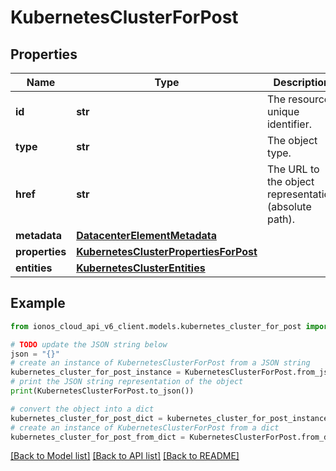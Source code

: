 # KubernetesClusterForPost


## Properties

Name | Type | Description | Notes
------------ | ------------- | ------------- | -------------
**id** | **str** | The resource unique identifier. | [optional] [readonly] 
**type** | **str** | The object type. | [optional] [readonly] 
**href** | **str** | The URL to the object representation (absolute path). | [optional] [readonly] 
**metadata** | [**DatacenterElementMetadata**](DatacenterElementMetadata.md) |  | [optional] 
**properties** | [**KubernetesClusterPropertiesForPost**](KubernetesClusterPropertiesForPost.md) |  | 
**entities** | [**KubernetesClusterEntities**](KubernetesClusterEntities.md) |  | [optional] 

## Example

```python
from ionos_cloud_api_v6_client.models.kubernetes_cluster_for_post import KubernetesClusterForPost

# TODO update the JSON string below
json = "{}"
# create an instance of KubernetesClusterForPost from a JSON string
kubernetes_cluster_for_post_instance = KubernetesClusterForPost.from_json(json)
# print the JSON string representation of the object
print(KubernetesClusterForPost.to_json())

# convert the object into a dict
kubernetes_cluster_for_post_dict = kubernetes_cluster_for_post_instance.to_dict()
# create an instance of KubernetesClusterForPost from a dict
kubernetes_cluster_for_post_from_dict = KubernetesClusterForPost.from_dict(kubernetes_cluster_for_post_dict)
```
[[Back to Model list]](../README.md#documentation-for-models) [[Back to API list]](../README.md#documentation-for-api-endpoints) [[Back to README]](../README.md)


